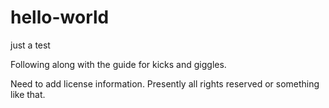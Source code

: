 # hello-world
just a test

Following along with the guide for kicks and giggles.

Need to add license information.  Presently all rights reserved or something like that.
